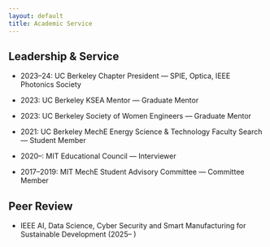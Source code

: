```yaml
---
layout: default
title: Academic Service
---
```


## Leadership & Service

- 2023–24: UC Berkeley Chapter President — SPIE, Optica, IEEE Photonics Society
- 2023: UC Berkeley KSEA Mentor — Graduate Mentor
  
- 2023: UC Berkeley Society of Women Engineers — Graduate Mentor
- 2021: UC Berkeley MechE Energy Science & Technology Faculty Search — Student Member
- 2020–: MIT Educational Council — Interviewer
- 2017–2019: MIT MechE Student Advisory Committee — Committee Member

## Peer Review

- IEEE AI, Data Science, Cyber Security and Smart Manufacturing for Sustainable Development (2025– )


